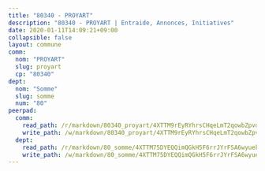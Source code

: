 ```yaml
---
title: "80340 - PROYART"
description: "80340 - PROYART | Entraide, Annonces, Initiatives"
date: 2020-01-11T14:09:21+09:00
collapsible: false
layout: commune
comm:
  nom: "PROYART"
  slug: proyart
  cp: "80340"
dept:
  nom: "Somme"
  slug: somme
  num: "80"
peerpad:
  comm:
    read_path: /r/markdown/80340_proyart/4XTTM9rEyRYhrsCHqeLmT2qowbZpvdWjBxszkPdym8yKhkfxR
    write_path: /w/markdown/80340_proyart/4XTTM9rEyRYhrsCHqeLmT2qowbZpvdWjBxszkPdym8yKhkfxR-K3TgUqVdz2nvGztCE4Sxhcbj3A7VQP8HtHQvXk4Sp8wE4coyfuUyQ1aSfdfJE1jMeYeSnueiWJurCK7oySNk1hqz4zBDnDWt4gkZoz4NVhzpBeYQgtBjxFPa5EiAqEyjstjECURT
  dept:
    read_path: /r/markdown/80_somme/4XTTM75DYEQQimQGkH5F6rrJYrFSA6wyuekdgioEx7v45YjSw
    write_path: /w/markdown/80_somme/4XTTM75DYEQQimQGkH5F6rrJYrFSA6wyuekdgioEx7v45YjSw-K3TgTuB1DbUNHuFo9Fhh6JTUriPx8E5izGkmw9RSNTjUtMFPoZhqqp87szE8th3EytWSHGdhUuQUPjam8aJZh1SdH8pL3ibgUbMdNhU17kjAmSa49LMB2GjXvVwDVurE8mgce3XM
---
```



